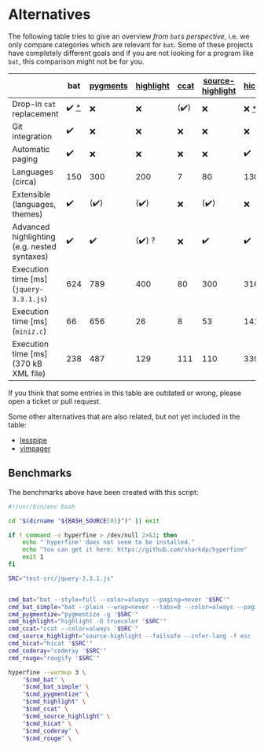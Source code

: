 # Alternatives

The following table tries to give an overview *from `bat`s perspective*, i.e. we only compare
categories which are relevant for `bat`. Some of these projects have completely different goals and
if you are not looking for a program like `bat`, this comparison might not be for you.

|                                              | bat                                                                 | [pygments](http://pygments.org/) | [highlight](http://www.andre-simon.de/doku/highlight/highlight.php) | [ccat](https://github.com/jingweno/ccat) | [source-highlight](https://www.gnu.org/software/src-highlite/) | [hicat](https://github.com/rstacruz/hicat)          | [coderay](https://github.com/rubychan/coderay)      | [rouge](https://github.com/jneen/rouge)             |
|----------------------------------------------|---------------------------------------------------------------------|----------------------------------|---------------------------------------------------------------------|------------------------------------------|----------------------------------------------------------------|-----------------------------------------------------|-----------------------------------------------------|-----------------------------------------------------|
| Drop-in `cat` replacement                    | :heavy_check_mark: [*](https://github.com/sharkdp/bat/issues/134)   | :x:                              | :x:                                                                 | (:heavy_check_mark:)                     | :x:                                                            | :x: [*](https://github.com/rstacruz/hicat/issues/6) | :x:                                                 | :x:                                                 |
| Git integration                              | :heavy_check_mark:                                                  | :x:                              | :x:                                                                 | :x:                                      | :x:                                                            | :x:                                                 | :x:                                                 | :x:                                                 |
| Automatic paging                             | :heavy_check_mark:                                                  | :x:                              | :x:                                                                 | :x:                                      | :x:                                                            | :heavy_check_mark:                                  | :x:                                                 | :x:                                                 |
| Languages (circa)                            | 150                                                                 | 300                              | 200                                                                 | 7                                        | 80                                                             | 130                                                 | 30                                                  | 130                                                 |
| Extensible (languages, themes)               | :heavy_check_mark:                                                  | (:heavy_check_mark:)             | (:heavy_check_mark:)                                                | :x:                                      | (:heavy_check_mark:)                                           | :x:                                                 | :x:                                                 | :x:                                                 |
| Advanced highlighting (e.g. nested syntaxes) | :heavy_check_mark:                                                  | :heavy_check_mark:               | (:heavy_check_mark:) ?                                              | :x:                                      | :heavy_check_mark:                                             | :heavy_check_mark:                                  | :heavy_check_mark:                                  | :heavy_check_mark:                                  |
| Execution time [ms] (`jquery-3.3.1.js`)      | 624                                                                 | 789                              | 400                                                                 | 80                                       | 300                                                            | 316                                                 | 157                                                 | 695                                                 |
| Execution time [ms] (`miniz.c`)              | 66                                                                  | 656                              | 26                                                                  | 8                                        | 53                                                             | 141                                                 | 75                                                  | 254                                                 |
| Execution time [ms] (370 kB XML file)        | 238                                                                 | 487                              | 129                                                                 | 111                                      | 110                                                            | 339                                                 | 147                                                 | 359                                                 |

If you think that some entries in this table are outdated or wrong, please open a ticket or pull
request.

Some other alternatives that are also related, but not yet included in the table:
- [lesspipe](https://github.com/wofr06/lesspipe)
- [vimpager](https://github.com/rkitover/vimpager)

## Benchmarks

The benchmarks above have been created with this script:
```bash
#!/usr/bin/env bash

cd "$(dirname "${BASH_SOURCE[0]}")" || exit

if ! command -v hyperfine > /dev/null 2>&1; then
    echo "'hyperfine' does not seem to be installed."
    echo "You can get it here: https://github.com/sharkdp/hyperfine"
    exit 1
fi

SRC="test-src/jquery-3.3.1.js"


cmd_bat="bat --style=full --color=always --paging=never '$SRC'"
cmd_bat_simple="bat --plain --wrap=never --tabs=0 --color=always --paging=never '$SRC'"
cmd_pygmentize="pygmentize -g '$SRC'"
cmd_highlight="highlight -O truecolor '$SRC'"
cmd_ccat="ccat --color=always '$SRC'"
cmd_source_highlight="source-highlight --failsafe --infer-lang -f esc -i '$SRC'"
cmd_hicat="hicat '$SRC'"
cmd_coderay="coderay '$SRC'"
cmd_rouge="rougify '$SRC'"

hyperfine --warmup 3 \
    "$cmd_bat" \
    "$cmd_bat_simple" \
    "$cmd_pygmentize" \
    "$cmd_highlight" \
    "$cmd_ccat" \
    "$cmd_source_highlight" \
    "$cmd_hicat" \
    "$cmd_coderay" \
    "$cmd_rouge" \
```
